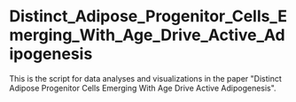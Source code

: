 # Distinct_Adipose_Progenitor_Cells_Emerging_With_Age_Drive_Active_Adipogenesis

This is the script for data analyses and visualizations in the paper "Distinct Adipose Progenitor Cells Emerging With Age Drive Active Adipogenesis". 

